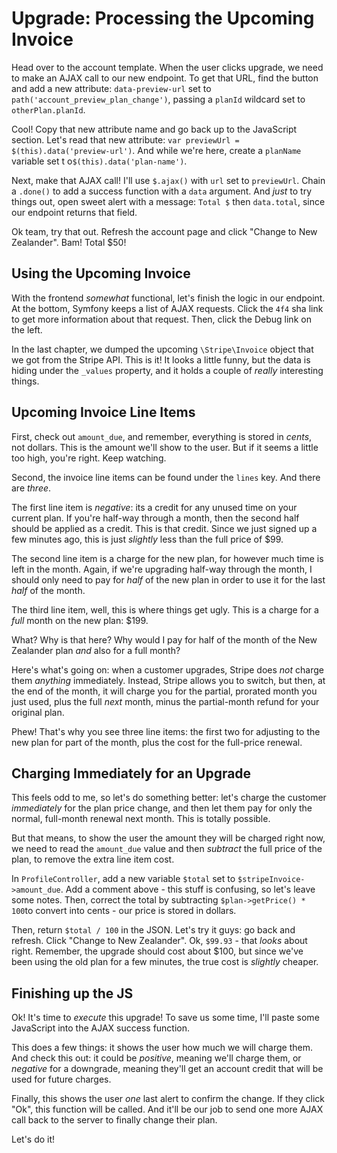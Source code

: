 # Upgrade: Processing the Upcoming Invoice

Head over to the account template. When the user clicks upgrade, we need to make
an AJAX call to our new endpoint. To get that URL, find the button and add a new
attribute: `data-preview-url` set to `path('account_preview_plan_change')`, passing
a `planId` wildcard set to `otherPlan.planId`.

Cool! Copy that new attribute name and go back up to the JavaScript section. Let's
read that new attribute: `var previewUrl = $(this).data('preview-url')`. And while
we're here, create a `planName` variable set t o`$(this).data('plan-name')`.

Next, make that AJAX call! I'll use `$.ajax()` with `url` set to `previewUrl`. Chain
a `.done()` to add a success function with a `data` argument. And *just* to try
things out, open sweet alert with a message: `Total $` then `data.total`, since our
endpoint returns that field.

Ok team, try that out. Refresh the account page and click "Change to New Zealander".
Bam! Total $50!

## Using the Upcoming Invoice

With the frontend *somewhat* functional, let's finish the logic in our endpoint.
At the bottom, Symfony keeps a list of AJAX requests. Click the `4f4` sha link to
get more information about that request. Then, click the Debug link on the left.

In the last chapter, we dumped the upcoming `\Stripe\Invoice` object that we got
from the Stripe API. This is it! It looks a little funny, but the data is hiding
under the `_values` property, and it holds a couple of *really* interesting things.

## Upcoming Invoice Line Items

First, check out `amount_due`, and remember, everything is stored in *cents*, not
dollars. This is the amount we'll show to the user. But if it seems a little too
high, you're right. Keep watching.

Second, the invoice line items can be found under the `lines` key. And there are
*three*.

The first line item is *negative*: its a credit for any unused time on your current
plan. If you're half-way through a month, then the second half should be applied
as a credit. This is that credit. Since we just signed up a few minutes ago, this
is just *slightly* less than the full price of $99.

The second line item is a charge for the new plan, for however much time is left
in the month. Again, if we're upgrading half-way through the month, I should only
need to pay for *half* of the new plan in order to use it for the last *half* of
the month.

The third line item, well, this is where things get ugly. This is a charge for a
*full* month on the new plan: $199.

What? Why is that here? Why would I pay for half of the month of the New Zealander
plan *and* also for a full month?

Here's what's going on: when a customer upgrades, Stripe does *not* charge them
*anything* immediately. Instead, Stripe allows you to switch, but then, at the
end of the month, it will charge you for the partial, prorated month you just
used, plus the full *next* month, minus the partial-month refund for your original
plan.

Phew! That's why you see three line items: the first two for adjusting to the new
plan for part of the month, plus the cost for the full-price renewal.

## Charging Immediately for an Upgrade

This feels odd to me, so let's do something better: let's charge the customer *immediately*
for the plan price change, and then let them pay for only the normal, full-month
renewal next month. This is totally possible.

But that means, to show the user the amount they will be charged right now, we need
to read the `amount_due` value and then *subtract* the full price of the plan,
to remove the extra line item cost.

In `ProfileController`, add a new variable `$total` set to `$stripeInvoice->amount_due`.
Add a comment above - this stuff is confusing, so let's leave some notes. Then, correct
the total by subtracting `$plan->getPrice() * 100`to convert into cents - our price
is stored in dollars.

Then, return `$total / 100` in the JSON. Let's try it guys: go back and refresh.
Click "Change to New Zealander". Ok, `$99.93` - that *looks* about right. Remember,
the upgrade should cost about $100, but since we've been using the old plan for
a few minutes, the true cost is *slightly* cheaper.

## Finishing up the JS

Ok! It's time to *execute* this upgrade! To save us some time, I'll paste some
JavaScript into the AJAX success function.

This does a few things: it shows the user how much we will charge them. And check
this out: it could be *positive*, meaning we'll charge them, or *negative* for a
downgrade, meaning they'll get an account credit that will be used for future charges.

Finally, this shows the user *one* last alert to confirm the change. If they click
"Ok", this function will be called. And it'll be our job to send one more AJAX call
back to the server to finally change their plan.

Let's do it!
